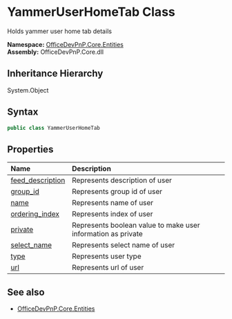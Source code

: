 # YammerUserHomeTab Class
 Holds yammer user home tab details   

**Namespace:** [OfficeDevPnP.Core.Entities](OfficeDevPnP.Core.Entities.md)  
**Assembly:** OfficeDevPnP.Core.dll  
## Inheritance Hierarchy
System.Object  
## Syntax
```C#
public class YammerUserHomeTab
```
## Properties
|**Name**|**Description**|
|:-----|:-----|
| [feed_description](OfficeDevPnP.Core.Entities.YammerUserHomeTab.feed_description.md) | Represents description of user
| [group_id](OfficeDevPnP.Core.Entities.YammerUserHomeTab.group_id.md) | Represents group id of user
| [name](OfficeDevPnP.Core.Entities.YammerUserHomeTab.name.md) | Represents name of user
| [ordering_index](OfficeDevPnP.Core.Entities.YammerUserHomeTab.ordering_index.md) | Represents index of user
| [private](OfficeDevPnP.Core.Entities.YammerUserHomeTab.private.md) | Represents boolean value to make user information as private
| [select_name](OfficeDevPnP.Core.Entities.YammerUserHomeTab.select_name.md) | Represents select name of user
| [type](OfficeDevPnP.Core.Entities.YammerUserHomeTab.type.md) | Represents user type
| [url](OfficeDevPnP.Core.Entities.YammerUserHomeTab.url.md) | Represents url of user
## See also
- [OfficeDevPnP.Core.Entities](OfficeDevPnP.Core.Entities.md)
